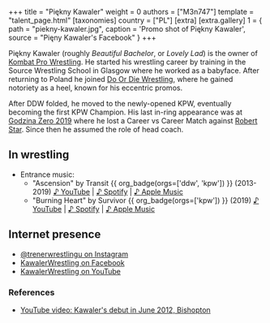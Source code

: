+++
title = "Piękny Kawaler"
weight = 0
authors = ["M3n747"]
template = "talent_page.html"
[taxonomies]
country = ["PL"]
[extra]
[extra.gallery]
1 = { path = "piekny-kawaler.jpg", caption = 'Promo shot of Piękny Kawaler', source = "Pięny Kawaler's Facebook" }
+++

Piękny Kawaler (roughly _Beautiful Bachelor_, or _Lovely Lad_) is the owner of [Kombat Pro Wrestling](@/o/kpw.md).
He started his wrestling career by training in the Source Wrestling School in Glasgow where he worked as a babyface.
After returning to Poland he joined [Do Or Die Wrestling](@/o/ddw.md), where he gained notoriety as a heel, known for his eccentric promos.

After DDW folded, he moved to the newly-opened KPW, eventually becoming the first KPW Champion.
His last in-ring appearance was at [Godzina Zero 2019](@/e/kpw/2019-08-17-kpw-godzina-zero-2019.md) where he lost a Career vs Career Match against [Robert Star](@/w/robert-star.md).
Since then he assumed the role of head coach.

## In wrestling

* Entrance music:
  - "Ascension" by Transit {{ org_badge(orgs=['ddw', 'kpw']) }} (2013-2019)
 [♪ YouTube](https://www.youtube.com/watch?v=FPoJb2Dp9C4) | 
 [♪ Spotify](https://open.spotify.com/track/0HK20cyt3TdCpQ219Xe4Bl) | 
 [♪ Apple Music](https://music.apple.com/pl/album/transit/1544190290?i=1544190291)
  - "Burning Heart" by Survivor {{ org_badge(orgs=['kpw']) }} (2019)
 [♪ YouTube](https://www.youtube.com/watch?v=lYlkYkHkZxs) | 
 [♪ Spotify](https://open.spotify.com/track/2avaSeKHI5l4sLruVfLdi2) | 
 [♪ Apple Music](https://music.apple.com/pl/album/burning-heart/207443884?i=207444127)

## Internet presence

* [@trenerwrestlingu on Instagram](https://www.instagram.com/trenerwrestlingu/)
* [KawalerWrestling on Facebook](https://www.facebook.com/kawalerwrestling/)
* [KawalerWrestling on YouTube](https://www.youtube.com/user/kawalerwrestling)

### References

* [YouTube video: Kawaler's debut in June 2012, Bishopton](https://www.youtube.com/watch?v=Hw6T_xAz5SY)
